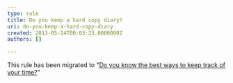 ```yaml
---
type: rule
title: Do you keep a hard copy diary?
uri: do-you-keep-a-hard-copy-diary
created: 2013-05-14T00:03:23.0000000Z
authors: []

---
```


 This rule has been migrated to "[​Do you know the best ways to keep track of your time?](/Pages/keep-track-of-your-time.aspx)​​"​
 
